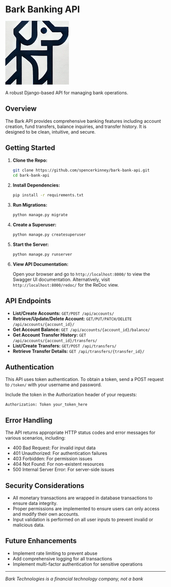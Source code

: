 # Bark Banking API

<img src="./bark.png" alt="Bark Bank Logo" width="200"/>

A robust Django-based API for managing bank operations.

## Overview

The Bark API provides comprehensive banking features including account creation, fund transfers, balance inquiries, and transfer history. It is designed to be clean, intuitive, and secure.

## Getting Started

1. **Clone the Repo:**

    ```bash
    git clone https://github.com/spencerkinney/bark-bank-api.git
    cd bark-bank-api
    ```

2. **Install Dependencies:**

    ```bash
    pip install -r requirements.txt
    ```

3. **Run Migrations:**

    ```bash
    python manage.py migrate
    ```

4. **Create a Superuser:**

    ```bash
    python manage.py createsuperuser
    ```

5. **Start the Server:**

    ```bash
    python manage.py runserver
    ```

6. **View API Documentation:**
   
   Open your browser and go to `http://localhost:8000/` to view the Swagger UI documentation.
   Alternatively, visit `http://localhost:8000/redoc/` for the ReDoc view.

## API Endpoints

- **List/Create Accounts:** `GET/POST /api/accounts/`
- **Retrieve/Update/Delete Account:** `GET/PUT/PATCH/DELETE /api/accounts/{account_id}/`
- **Get Account Balance:** `GET /api/accounts/{account_id}/balance/`
- **Get Account Transfer History:** `GET /api/accounts/{account_id}/transfers/`
- **List/Create Transfers:** `GET/POST /api/transfers/`
- **Retrieve Transfer Details:** `GET /api/transfers/{transfer_id}/`

## Authentication

This API uses token authentication. To obtain a token, send a POST request to `/token/` with your username and password.

Include the token in the Authorization header of your requests:

```
Authorization: Token your_token_here
```

## Error Handling

The API returns appropriate HTTP status codes and error messages for various scenarios, including:

- 400 Bad Request: For invalid input data
- 401 Unauthorized: For authentication failures
- 403 Forbidden: For permission issues
- 404 Not Found: For non-existent resources
- 500 Internal Server Error: For server-side issues

## Security Considerations

- All monetary transactions are wrapped in database transactions to ensure data integrity.
- Proper permissions are implemented to ensure users can only access and modify their own accounts.
- Input validation is performed on all user inputs to prevent invalid or malicious data.

## Future Enhancements

- Implement rate limiting to prevent abuse
- Add comprehensive logging for all transactions
- Implement multi-factor authentication for sensitive operations

---

*Bark Technologies is a financial technology company, not a bank*